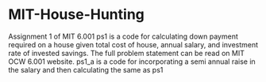 # MIT-House-Hunting
Assignment 1 of MIT 6.001
ps1 is a code for calculating down payment required on a house given total cost of house, annual salary, and investment rate of invested savings. The full problem statement can be read on MIT OCW 6.001 website.
ps1_a is a code for incorporating a semi annual raise in the salary and then calculating the same as ps1
